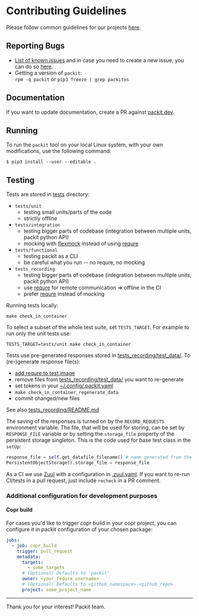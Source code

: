 # Contributing Guidelines

Please follow common guidelines for our projects [here](https://github.com/packit/contributing).

## Reporting Bugs

- [List of known issues](https://github.com/packit/packit/issues) and in case you need to create a new issue, you can do so [here](https://github.com/packit/packit/issues/new).
- Getting a version of `packit`:<br>
  `rpm -q packit` or `pip3 freeze | grep packitos`

## Documentation

If you want to update documentation, create a PR against [packit.dev](https://github.com/packit/packit.dev).

## Running

To run the `packit` tool on your local Linux system, with your own modifications, use the following
command:

    $ pip3 install --user --editable .

## Testing

Tests are stored in [tests](/tests) directory:

- `tests/unit`
  - testing small units/parts of the code
  - strictly offline
- `tests/integration`
  - testing bigger parts of codebase (integration between multiple units, packit python API)
  - mocking with [flexmock](https://github.com/bkabrda/flexmock/) instead of using [requre](https://github.com/packit/requre)
- `tests/functional`
  - testing packit as a CLI
  - be careful what you run -- no requre, no mocking
- `tests_recording`
  - testing bigger parts of codebase (integration between multiple units, packit python API)
  - use [requre](https://github.com/packit/requre)
    for remote communication => offline in the CI
  - prefer [requre](https://github.com/packit/requre) instead of mocking

Running tests locally:

    make check_in_container

To select a subset of the whole test suite, set `TESTS_TARGET`.
For example to run only the unit tests use:

    TESTS_TARGET=tests/unit make check_in_container

Tests use pre-generated responses stored in [tests_recording/test_data/](tests_recording/test_data).
To (re-)generate response file(s):

- [add requre to test image](files/local-tests-requirements.yaml)
- remove files from [tests_recording/test_data/](tests_recording/test_data) you want to re-generate
- set tokens in your [~/.config/.packit.yaml](https://packit.dev/docs/configuration/#user-configuration-file)
- `make check_in_container_regenerate_data`
- commit changed/new files

See also [tests_recording/README.md](tests_recording/README.md)

The saving of the responses is turned on by the `RECORD_REQUESTS` environment variable.
The file, that will be used for storing, can be set by `RESPONSE_FILE` variable
or by setting the `storage_file` property of the persistent storage singleton.
This is the code used for base test class in the `setUp`:

```python
response_file = self.get_datafile_filename() # name generated from the test name
PersistentObjectStorage().storage_file = response_file
```

As a CI we use [Zuul](https://softwarefactory-project.io/zuul/t/local/builds?project=packit-service/packit) with a configuration in [.zuul.yaml](.zuul.yaml).
If you want to re-run CI/tests in a pull request, just include `recheck` in a PR comment.

### Additional configuration for development purposes

#### Copr build

For cases you'd like to trigger copr build in your copr project, you can configure it in
packit configuration of your chosen package:

```yaml
jobs:
  - job: copr_build
    trigger: pull_request
    metadata:
      targets:
        - some_targets
      # (Optional) Defaults to 'packit'
      owner: <your_fedora_username>
      # (Optional) Defaults to <github_namespace>-<github_repo>
      project: some_project_name
```

---

Thank you for your interest!
Packit team.
